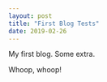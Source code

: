 ```yaml
---
layout: post
title: "First Blog Tests"
date: 2019-02-26
---
```


My first blog.
Some extra.

Whoop, whoop!